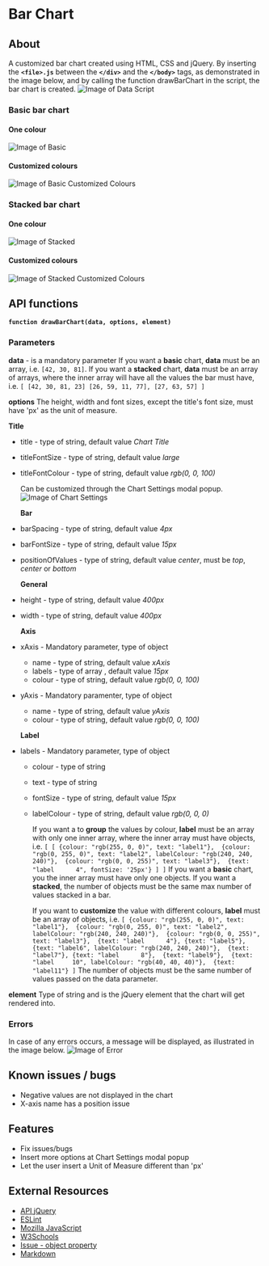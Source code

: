 # Bar Chart

## About
A customized bar chart created using HTML, CSS and jQuery.
By inserting the **`<file>.js`** between the **`</div>`** and the **`</body>`** tags, as demonstrated in the image below, and by calling the function drawBarChart in the script, the bar chart is created. 
![Image of Data Script](./data/data-script.png)

### Basic bar chart

#### One colour
![Image of Basic](./data/test-basic.png)

#### Customized colours 
![Image of Basic Customized Colours](./data/test-basic-customized-colours.png)

### Stacked bar chart

#### One colour
![Image of Stacked](./data/test-stacked.png)

#### Customized colours 
![Image of Stacked Customized Colours](./data/test-stacked-customized-colours.png)

## API functions

**`function drawBarChart(data, options, element)`**

### Parameters

**data** - is a mandatory parameter
  If you want a **basic** chart, **data** must be an array, i.e. `[42, 30, 81]`.
  If you want a **stacked** chart, **data** must be an array of arrays, where the inner array will have all the values the bar must have, i.e.
    `[
        [42, 30, 81, 23]
        [26, 59, 11, 77],
        [27, 63, 57]
    ]`

**options**
  The height, width and font sizes, except the title's font size, must have 'px' as the unit of measure.
  
  **Title**
* title - type of string, default value *Chart Title*
* titleFontSize - type of string, default value *large*
* titleFontColour - type of string, default value *rgb(0, 0, 100)*

    Can be customized through the Chart Settings modal popup.
![Image of Chart Settings](./data/chart-settings.png)

  **Bar**
* barSpacing - type of string, default value *4px*
* barFontSize - type of string, default value *15px*
* positionOfValues - type of string, default value *center*, must be *top*, *center* or *bottom*

  **General**    
* height - type of string, default value *400px*
* width - type of string, default value *400px*

  **Axis**
* xAxis - Mandatory parameter, type of object
  - name - type of string, default value *xAxis*
  - labels - type of array , default value *15px*
  - colour - type of string, default value *rgb(0, 0, 100)*
* yAxis - Mandatory paramenter, type of object
  - name - type of string, default value *yAxis*
  - colour - type of string, default value *rgb(0, 0, 100)*

  **Label**
* labels - Mandatory parameter, type of object
  - colour - type of string
  - text - type of string
  - fontSize - type of string, default value *15px*
  - labelColour - type of string, default value *rgb(0, 0, 0)*

    If you want a to **group** the values by colour, **label** must be an array with only one inner array, where the inner array must have objects, i.e.
      `[
        [
          {colour: "rgb(255, 0, 0)", text: "label1"}, 
          {colour: "rgb(0, 255, 0)", text: "label2", labelColour: "rgb(240, 240, 240)"}, 
          {colour: "rgb(0, 0, 255)", text: "label3"}, 
          {text: "label      4", fontSize: '25px'}
        ]
      ]`
    If you want a **basic** chart, you the inner array must have only one objects.
    If you want a **stacked**, the number of objects must be the same max number of values stacked in a bar.

    If you want to **customize** the value with different colours, **label** must be an array of objects, i.e.
      `[
        {colour: "rgb(255, 0, 0)", text: "label1"}, 
        {colour: "rgb(0, 255, 0)", text: "label2", 
        labelColour: "rgb(240, 240, 240)"}, 
        {colour: "rgb(0, 0, 255)", text: "label3"}, 
        {text: "label      4"}, {text: "label5"}, 
        {text: "label6", labelColour: "rgb(240, 240, 240)"}, 
        {text: "label7"},
        {text: "label      8"}, 
        {text: "label9"}, 
        {text: "label     10", labelColour: "rgb(40, 40, 40)"}, 
        {text: "label11"}
      ]`
      The number of objects must be the same number of values passed on the data parameter.

**element**
  Type of string and is the jQuery element that the chart will get rendered into.

### Errors
In case of any errors occurs, a message will be displayed, as illustrated in the image below.
![Image of Error](./data/error.png)

## Known issues / bugs
* Negative values are not displayed in the chart
* X-axis name has a position issue

## Features
* Fix issues/bugs
* Insert more options at Chart Settings modal popup
* Let the user insert a Unit of Measure different than 'px'

## External Resources
* [API jQuery](https://api.jquery.com/)
* [ESLint](https://github.com/brackets-userland/brackets-eslint/issues/73)
* [Mozilla JavaScript](https://developer.mozilla.org/en-US/docs/Web/JavaScript/Reference)
* [W3Schools](https://www.w3schools.com/jsref)
* [Issue - object property](https://stackoverflow.com/questions/19301768/determine-if-the-object-has-a-property-and-value-in-javascript)
* [Markdown](https://guides.github.com/features/mastering-markdown/)
